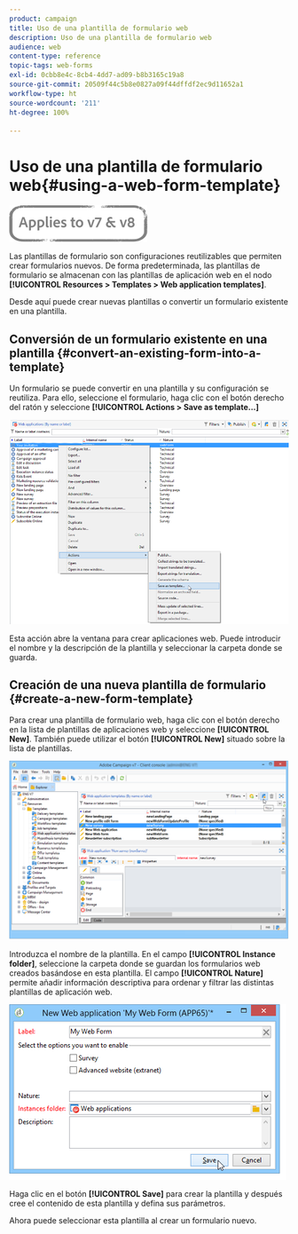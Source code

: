 ```yaml
---
product: campaign
title: Uso de una plantilla de formulario web
description: Uso de una plantilla de formulario web
audience: web
content-type: reference
topic-tags: web-forms
exl-id: 0cbb8e4c-8cb4-4dd7-ad09-b8b3165c19a8
source-git-commit: 20509f44c5b8e0827a09f44dffdf2ec9d11652a1
workflow-type: ht
source-wordcount: '211'
ht-degree: 100%

---
```


# Uso de una plantilla de formulario web{#using-a-web-form-template}

![](../../assets/common.svg)

Las plantillas de formulario son configuraciones reutilizables que permiten crear formularios nuevos. De forma predeterminada, las plantillas de formulario se almacenan con las plantillas de aplicación web en el nodo **[!UICONTROL Resources > Templates > Web application templates]**.

Desde aquí puede crear nuevas plantillas o convertir un formulario existente en una plantilla.

## Conversión de un formulario existente en una plantilla {#convert-an-existing-form-into-a-template}

Un formulario se puede convertir en una plantilla y su configuración se reutiliza. Para ello, seleccione el formulario, haga clic con el botón derecho del ratón y seleccione **[!UICONTROL Actions > Save as template...]**

![](assets/s_ncs_admin_survey_saveastemplate.png)

Esta acción abre la ventana para crear aplicaciones web. Puede introducir el nombre y la descripción de la plantilla y seleccionar la carpeta donde se guarda.

## Creación de una nueva plantilla de formulario {#create-a-new-form-template}

Para crear una plantilla de formulario web, haga clic con el botón derecho en la lista de plantillas de aplicaciones web y seleccione **[!UICONTROL New]**. También puede utilizar el botón **[!UICONTROL New]** situado sobre la lista de plantillas.

![](assets/s_ncs_admin_survey_createtemplate.png)

Introduzca el nombre de la plantilla. En el campo **[!UICONTROL Instance folder]**, seleccione la carpeta donde se guardan los formularios web creados basándose en esta plantilla. El campo **[!UICONTROL Nature]** permite añadir información descriptiva para ordenar y filtrar las distintas plantillas de aplicación web.

![](assets/s_ncs_admin_survey_createtemplate_details.png)

Haga clic en el botón **[!UICONTROL Save]** para crear la plantilla y después cree el contenido de esta plantilla y defina sus parámetros.

Ahora puede seleccionar esta plantilla al crear un formulario nuevo.
